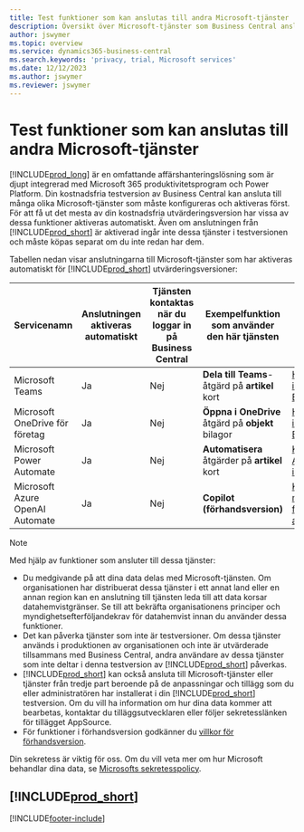 ```yaml
---
title: Test funktioner som kan anslutas till andra Microsoft-tjänster
description: Översikt över Microsoft-tjänster som Business Central ansluter till med testversionen.
author: jswymer
ms.topic: overview
ms.service: dynamics365-business-central
ms.search.keywords: 'privacy, trial, Microsoft services'
ms.date: 12/12/2023
ms.author: jswymer
ms.reviewer: jswymer
---
```

# <a name="trial-features-that-connect-to-other-microsoft-services"></a>Test funktioner som kan anslutas till andra Microsoft-tjänster

[!INCLUDE[prod_long](includes/prod_long.md)] är en omfattande affärshanteringslösning som är djupt integrerad med Microsoft 365 produktivitetsprogram och Power Platform. Din kostnadsfria testversion av Business Central kan ansluta till många olika Microsoft-tjänster som måste konfigureras och aktiveras först. För att få ut det mesta av din kostnadsfria utvärderingsversion har vissa av dessa funktioner aktiveras automatiskt. Även om anslutningen från [!INCLUDE[prod_short](includes/prod_short.md)] är aktiverad ingår inte dessa tjänster i testversionen och måste köpas separat om du inte redan har dem.

Tabellen nedan visar anslutningarna till Microsoft-tjänster som har aktiveras automatiskt för [!INCLUDE[prod_short](includes/prod_short.md)] utvärderingsversioner:

|Servicenamn|Anslutningen aktiveras automatiskt |Tjänsten kontaktas när du loggar in på Business Central |Exempelfunktion som använder den här tjänsten | Lär dig hur du hanterar den anslutning och de funktioner som använder den|  
|------------|-------------|--------|------------|-------------|
|Microsoft Teams|Ja|Nej|**Dela till Teams**-åtgärd på **artikel** kort |[Hantera Teams-integrering med Business Central](admin-teams-integration.md)|  
|Microsoft OneDrive för företag|Ja|Nej|**Öppna i OneDrive** åtgärd på **objekt** bilagor |[Hantera OneDrive integrering med Business Central](admin-onedrive-integration.md#configure-onedrive-using-onedrive-setup)|  
| Microsoft Power Automate |Ja|Nej|**Automatisera** åtgärder på **artikel** kort |[Konfigurera Power Automate integrering](/dynamics365/business-central/dev-itpro/powerplatform/power-automate-setup)|
| Microsoft Azure OpenAI Automate |Ja |Nej|**Copilot (förhandsversion)** |[Konfigurera marknadsföringstext för AI-baserad artikel med Copilot](enable-ai.md)|

> [!NOTE]
> Med hjälp av funktioner som ansluter till dessa tjänster: 
>
> - Du medgivande på att dina data delas med Microsoft-tjänsten. Om organisationen har distribuerat dessa tjänster i ett annat land eller en annan region kan en anslutning till tjänsten leda till att data korsar datahemvistgränser. Se till att bekräfta organisationens principer och myndighetsefterföljandekrav för datahemvist innan du använder dessa funktioner. 
> - Det kan påverka tjänster som inte är testversioner. Om dessa tjänster används i produktionen av organisationen och inte är utvärderade tillsammans med Business Central, andra användare av dessa tjänster som inte deltar i denna testversion av [!INCLUDE[prod_short](includes/prod_short.md)] påverkas.
> - [!INCLUDE[prod_short](includes/prod_short.md)] kan också ansluta till Microsoft-tjänster eller tjänster från tredje part beroende på de anpassningar och tillägg som du eller administratören har installerat i din [!INCLUDE[prod_short](includes/prod_short.md)] testversion. Om du vill ha information om hur dina data kommer att bearbetas, kontaktar du tilläggsutvecklaren eller följer sekretesslänken för tillägget AppSource.
> - För funktioner i förhandsversion godkänner du [villkor för förhandsversion](https://powerplatform.microsoft.com/en-us/legaldocs/supp-powerplatform-preview/?wt.mc_id=power-virtual-agents_inproduct).

Din sekretess är viktig för oss. Om du vill veta mer om hur Microsoft behandlar dina data, se [Microsofts sekretesspolicy](https://go.microsoft.com/fwlink/?linkid=521839).

## [!INCLUDE[prod_short](includes/free_trial_md.md)]  

[!INCLUDE[footer-include](includes/footer-banner.md)]
